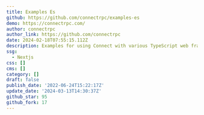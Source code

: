 ```yaml
---
title: Examples Es
github: https://github.com/connectrpc/examples-es
demo: https://connectrpc.com/
author: connectrpc
author_link: https://github.com/connectrpc
date: 2024-02-18T07:55:15.112Z
description: Examples for using Connect with various TypeScript web frameworks and tooling.
ssg:
  - Nextjs
css: []
cms: []
category: []
draft: false
publish_date: '2022-06-24T15:22:17Z'
update_date: '2024-03-13T14:30:37Z'
github_star: 95
github_fork: 17
---
```

